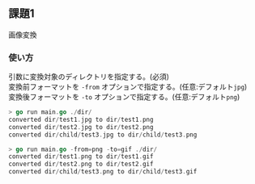## 課題1

画像変換

### 使い方

引数に変換対象のディレクトリを指定する。(必須)  
変換前フォーマットを `-from` オプションで指定する。(任意:デフォルト`jpg`)  
変換後フォーマットを `-to` オプションで指定する。(任意:デフォルト`png`)  

```go
> go run main.go ./dir/
converted dir/test1.jpg to dir/test1.png
converted dir/test2.jpg to dir/test2.png
converted dir/child/test3.jpg to dir/child/test3.png
```

```go
> go run main.go -from=png -to=gif ./dir/
converted dir/test1.png to dir/test1.gif
converted dir/test2.png to dir/test2.gif
converted dir/child/test3.png to dir/child/test3.gif
```
